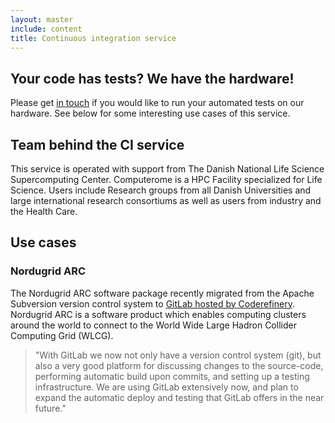 ```yaml
---
layout: master
include: content
title: Continuous integration service
---
```


## Your code has tests? We have the hardware!

Please get [in touch](/contact) if you would like to run your automated tests
on our hardware. See below for some interesting use cases of this service.


## Team behind the CI service

This service is operated with support from The Danish National Life Science Supercomputing Center.
Computerome is a HPC Facility specialized for Life Science. Users include
Research groups from all Danish Universities and large international research
consortiums as well as users from industry and the Health Care.


## Use cases

### Nordugrid ARC

The Nordugrid ARC software package recently migrated from the Apache Subversion
version control system to [GitLab hosted by Coderefinery](/repository). Nordugrid ARC is a
software product which enables computing clusters around the world to connect
to the World Wide Large Hadron Collider Computing Grid (WLCG).

> "With GitLab we now not only have a version control system (git), but also a
> very good platform for discussing changes to the source-code, performing
> automatic build upon commits, and setting up a testing infrastructure. We are
> using GitLab extensively now, and plan to expand the automatic deploy and
> testing that GitLab offers in the near future."
